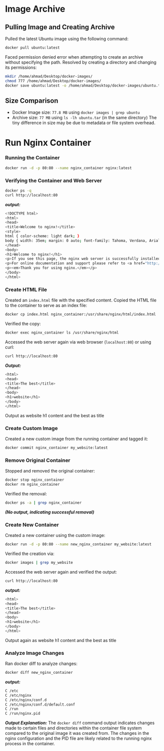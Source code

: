 # Image Archive

## Pulling Image and Creating Archive

Pulled the latest Ubuntu image using the following command:
```bash
docker pull ubuntu:latest
```

Faced permission denied error when attempting to create an archive without specifying the path. Resolved by creating a directory and changing its permissions:
```bash
mkdir /home/ahmad/Desktop/docker-images/
chmod 777 /home/ahmad/Desktop/docker-images/
docker save ubuntu:latest -o /home/ahmad/Desktop/docker-images/ubuntu.tar
```

## Size Comparison

-   Docker Image size: `77.8 MB` using `docker images | grep ubuntu`
-   Archive size: `77 MB` using `ls -lh ubuntu.tar` (in the same directory)
The tiny difference in size may be due to metadata or file system overhead.

# Run Nginx Container
### Running the Container

```bash
docker run -d -p 80:80 --name nginx_container nginx:latest
```
### Verifying the Container and Web Server
```bash
docker ps -q
curl http://localhost:80
```

***output:***

```bash
<!DOCTYPE html> 
<html> 
<head> 
<title>Welcome to nginx!</title> 
<style> 
html { color-scheme: light dark; } 
body { width: 35em; margin: 0 auto; font-family: Tahoma, Verdana, Arial, sans-serif; } </style> 
</head> 
<body> 
<h1>Welcome to nginx!</h1> 
<p>If you see this page, the nginx web server is successfully installed and working. Further configuration is required.</p>
<p>For online documentation and support please refer to <a href="http://nginx.org/">nginx.org</a>.<br/> Commercial support is available at <a href="http://nginx.com/">nginx.com</a>.</p>
<p><em>Thank you for using nginx.</em></p>
</body>
</html>
```

### Create HTML File
Created an `index.html` file with the specified content. Copied the HTML file to the container to serve as an index file:

```bash
docker cp index.html nginx_container:/usr/share/nginx/html/index.html
```

Verified the copy:
```bash
docker exec nginx_container ls /usr/share/nginx/html
```

Accessed the web server again via web browser (`localhost:80`) or using curl:
```bash
curl http://localhost:80
```

***Output:***
```bash
<html>
<head>
<title>The best</title>
</head>
<body>
<h1>website</h1>
</body>
</html>
```
Output as website h1 content and the best as title

### Create Custom Image
Created a new custom image from the running container and tagged it:
```bash
docker commit nginx_container my_website:latest
```
### Remove Original Container
Stopped and removed the original container:
```bash
docker stop nginx_container
docker rm nginx_container
```
Verified the removal:
```bash
docker ps -a | grep nginx_container
```
***(No output, indicating successful removal)***

### Create New Container
Created a new container using the custom image:
```bash
docker run -d -p 80:80 --name new_nginx_container my_website:latest
```
Verified the creation via:
```bash
docker images | grep my_website
```
Accessed the web server again and verified the output:
```bash
curl http://localhost:80
```
***output:***
```bash
<html>
<head>
<title>The best</title>
</head>
<body>
<h1>website</h1>
</body>
</html>
```

Output again as website h1 content and the best as title

### Analyze Image Changes
Ran docker diff to analyze changes:
```bash
docker diff new_nginx_container
```

***output:***
```bash
C /etc
C /etc/nginx
C /etc/nginx/conf.d
C /etc/nginx/conf.d/default.conf
C /run
C /run/nginx.pid
```
***Output Explanation:*** 
The `docker diff` command output indicates changes made to certain files and directories within the container file system compared to the original image it was created from. The changes in the nginx configuration and the PID file are likely related to the running nginx process in the container.
